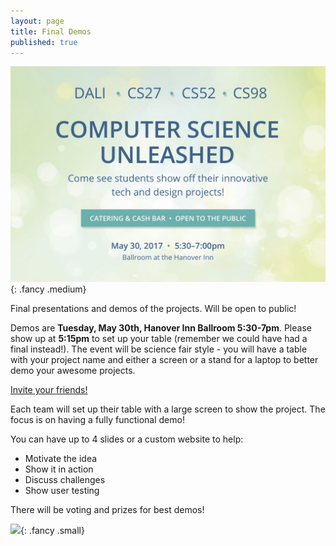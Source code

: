 ```yaml
---
layout: page
title: Final Demos
published: true
---
```




![](img/17s_daliXcs_poster-v2copy.jpg){: .fancy .medium}

Final presentations and demos of the projects. Will be open to public!

Demos are **Tuesday, May 30th, Hanover Inn Ballroom 5:30-7pm**. Please show up at **5:15pm** to set up your table (remember we could have had a final instead!).  The event will be science fair style - you will have a table with your project name and either a screen or a stand for a laptop to better demo your awesome projects.

[Invite your friends!](https://www.eventbrite.com/e/computer-science-unleashed-tickets-34734714466)

Each team will set up their table with a large screen to show the project. The focus is on having a fully functional demo!  

You can have up to 4 slides or a custom website to help:
* Motivate the idea
* Show it in action
* Discuss challenges
* Show user testing

There will be voting and prizes for best demos!

![](http://i.giphy.com/p9O75RBS946He.gif){: .fancy .small}
